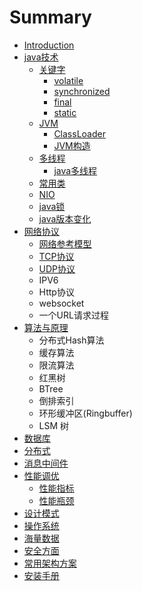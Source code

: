# Summary

* [Introduction](README.md)
* [java技术](javaji-zhu.md)
  * [关键字](javaji-zhu/guan-jian-zi.md)
    * [volatile](javaji-zhu/guan-jian-zi/volatile.md)
    * [synchronized](javaji-zhu/guan-jian-zi/synchronized.md)
    * [final](javaji-zhu/guan-jian-zi/final.md)
    * [static](javaji-zhu/guan-jian-zi/static.md)
  * [JVM](javaji-zhu/jvm.md)
    * [ClassLoader](javaji-zhu/jvm/classloader.md)
    * [JVM构造](javaji-zhu/jvm/jvmgou-zao.md)
  * [多线程](javaji-zhu/duo-xian-cheng.md)
    * [java多线程](javaji-zhu/duo-xian-cheng/javaduo-xian-cheng.md)
  * [常用类](javaji-zhu/chang-yong-lei.md)
  * [NIO](javaji-zhu/nio.md)
  * [java锁](javaji-zhu/javasuo.md)
  * [java版本变化](javaji-zhu/javaban-ben-bian-hua.md)
* [网络协议](wang-luo-xie-yi.md)
  * [网络参考模型](wang-luo-xie-yi/wang-luo-can-kao-mo-xing.md)
  * [TCP协议](wang-luo-xie-yi/tcpxie-yi.md)
  * [UDP协议](wang-luo-xie-yi/udpxie-yi.md)
  * IPV6
  * Http协议
  * websocket
  * 一个URL请求过程
* [算法与原理](suan-fa-yu-yuan-li.md)
  * 分布式Hash算法
  * 缓存算法
  * 限流算法
  * 红黑树
  * BTree
  * 倒排索引
  * 环形缓冲区\(Ringbuffer\)
  * LSM 树
* [数据库](shu-ju-ku.md)
* [分布式](fen-bu-shi.md)
* [消息中间件](xiao-xi-zhong-jian-jian.md)
* [性能调优](xing-neng-neng-diao-you.md)
  * [性能指标](xing-neng-neng-diao-you/xing-neng-zhi-biao.md)
  * [性能瓶颈](xing-neng-neng-diao-you/xing-neng-ping-jing.md)
* [设计模式](she-ji-mo-shi.md)
* [操作系统](cao-zuo-xi-tong.md)
* [海量数据](hai-liang-shu-ju.md)
* [安全方面](an-quan-fang-mian.md)
* [常用架构方案](chang-yong-jia-gou-fang-an.md)
* [安装手册](an-zhuang-shou-ce.md)

